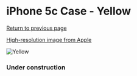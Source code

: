 # iPhone 5c Case - Yellow

[Return to previous page](/iphone_5c)

[High-resolution image from Apple](https://store.storeimages.cdn-apple.com/8756/as-images.apple.com/is/MF038?wid=4500&hei=4500&fmt=png)

<div style="width: 384px"><img src="/everypreview/MF038.png" alt="Yellow"></div>

### Under construction
